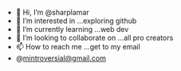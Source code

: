 - 👋 Hi, I’m @sharplamar
- 👀 I’m interested in ...exploring github
- 🌱 I’m currently learning ...web dev
- 💞️ I’m looking to collaborate on ...all pro creators
- 📫 How to reach me ...get to my email
- @mintroversial@gmail.com

<!---
sharplamar/sharplamar is a ✨ special ✨ repository because its `README.md` (this file) appears on your GitHub profile.
You can click the Preview link to take a look at your changes.
--->

